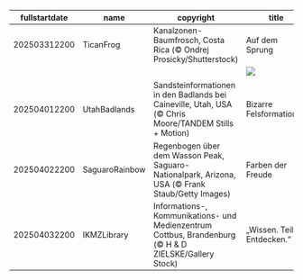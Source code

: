 |fullstartdate|name|copyright|title|image|
|--|--|--|--|--|
202503312200|TicanFrog|Kanalzonen-Baumfrosch, Costa Rica (© Ondrej Prosicky/Shutterstock)|Auf dem Sprung|![](/de-DE/2025/04/202503312200TicanFrog.jpg)|
||||![](/de-DE/2025/04/.jpg)|
202504012200|UtahBadlands|Sandsteinformationen in den Badlands bei Caineville, Utah, USA (© Chris Moore/TANDEM Stills + Motion)|Bizarre Felsformationen|![](/de-DE/2025/04/202504012200UtahBadlands.jpg)|
202504022200|SaguaroRainbow|Regenbogen über dem Wasson Peak, Saguaro-Nationalpark, Arizona, USA (© Frank Staub/Getty Images)|Farben der Freude|![](/de-DE/2025/04/202504022200SaguaroRainbow.jpg)|
202504032200|IKMZLibrary|Informations-, Kommunikations- und Medienzentrum Cottbus, Brandenburg (© H & D ZIELSKE/Gallery Stock)|„Wissen. Teilen. Entdecken.“|![](/de-DE/2025/04/202504032200IKMZLibrary.jpg)|
